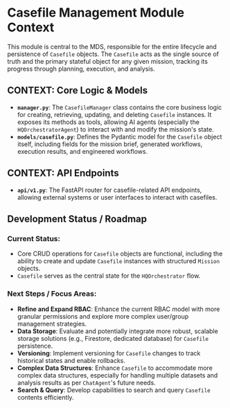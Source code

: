 # Casefile Management Module Context

This module is central to the MDS, responsible for the entire lifecycle and persistence of `Casefile` objects. The `Casefile` acts as the single source of truth and the primary stateful object for any given mission, tracking its progress through planning, execution, and analysis.

## CONTEXT: Core Logic & Models
*   **`manager.py`**: The `CasefileManager` class contains the core business logic for creating, retrieving, updating, and deleting `Casefile` instances. It exposes its methods as tools, allowing AI agents (especially the `HQOrchestratorAgent`) to interact with and modify the mission's state.
*   **`models/casefile.py`**: Defines the Pydantic model for the `Casefile` object itself, including fields for the mission brief, generated workflows, execution results, and engineered workflows.

## CONTEXT: API Endpoints
*   **`api/v1.py`**: The FastAPI router for casefile-related API endpoints, allowing external systems or user interfaces to interact with casefiles.

## Development Status / Roadmap

### Current Status:
*   Core CRUD operations for `Casefile` objects are functional, including the ability to create and update `Casefile` instances with structured `Mission` objects.
*   `Casefile` serves as the central state for the `HQOrchestrator` flow.

### Next Steps / Focus Areas:
*   **Refine and Expand RBAC**: Enhance the current RBAC model with more granular permissions and explore more complex user/group management strategies.
*   **Data Storage**: Evaluate and potentially integrate more robust, scalable storage solutions (e.g., Firestore, dedicated database) for `Casefile` persistence.
*   **Versioning**: Implement versioning for `Casefile` changes to track historical states and enable rollbacks.
*   **Complex Data Structures**: Enhance `Casefile` to accommodate more complex data structures, especially for handling multiple datasets and analysis results as per `ChatAgent`'s future needs.
*   **Search & Query**: Develop capabilities to search and query `Casefile` contents efficiently.


